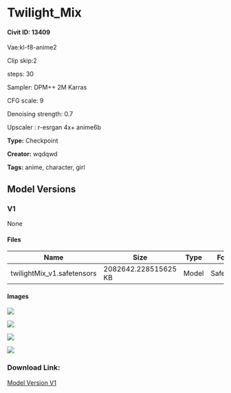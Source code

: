 # Twilight_Mix

#### Civit ID: 13409

<p>Vae:kl-f8-anime2</p><p>Clip skip:2</p><p>steps: 30</p><p>Sampler: DPM++ 2M Karras</p><p>CFG scale: 9</p><p>Denoising strength: 0.7</p><p>Upscaler : r-esrgan 4x+ anime6b</p>

**Type:** Checkpoint

**Creator:** wqdqwd

**Tags:** anime, character, girl

## Model Versions

### V1

None

#### Files

| Name | Size | Type | Format | Download Url | AutoV1 | AutoV2 | SHA256 | CRC32 | BLAKE3 |
| --- | --- | --- | --- | --- | --- | --- | --- | --- | --- |
| twilightMix_v1.safetensors | 2082642.228515625 KB | Model | SafeTensor | https://civitai.com/api/download/models/15798 | D2BEEABF | EBE1A518D7 | EBE1A518D79042313995072B91876D4002BBD85009181F9C3CCFD1E129C8E665 | EDA98162 | 8C876500DE2C4AA359E56ED1997D2481C6896859AC98D6767A78B2919591ABB7 |

#### Images

<p><img src="https://image.civitai.com/xG1nkqKTMzGDvpLrqFT7WA/85f0fd6e-cb56-4dea-fd3d-5f9752378a00/width=450/158491.jpeg" /></p>

<p><img src="https://image.civitai.com/xG1nkqKTMzGDvpLrqFT7WA/390e890f-fbb4-408f-40b3-b9baaafbbf00/width=450/158494.jpeg" /></p>

<p><img src="https://image.civitai.com/xG1nkqKTMzGDvpLrqFT7WA/82e82543-121c-4725-441c-4c864acddd00/width=450/158493.jpeg" /></p>

<p><img src="https://image.civitai.com/xG1nkqKTMzGDvpLrqFT7WA/bb11950d-3fb4-4544-1d1d-65a8c0e37b00/width=450/158492.jpeg" /></p>

### Download Link:

[Model Version V1](https://civitai.com/api/download/models/15798)

